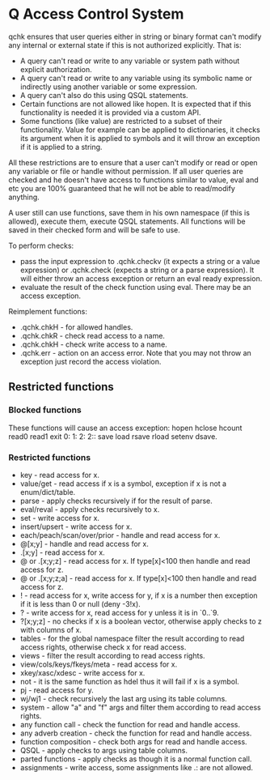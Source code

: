 # Q Access Control System

qchk ensures that user queries either in string or binary format can't modify any internal or external state if this is not authorized explicitly. That is:
* A query can't read or write to any variable or system path without explicit authorization.
* A query can't read or write to any variable using its symbolic name or indirectly using another variable or some expression.
* A query can't also do this using QSQL statements.
* Certain functions are not allowed like hopen. It is expected that if this functionality is needed it is provided via a custom API.
* Some functions (like value) are restricted to a subset of their functionality. Value for example can be applied to dictionaries, it checks its argument when it is applied to symbols and it will throw an exception if it is applied to a string.

All these restrictions are to ensure that a user can't modify or read or open any variable or file or handle without permission. If all user queries are checked and he doesn't have access to functions similar to value, eval and etc you are 100% guaranteed that he will not be able to read/modify anything.

A user still can use functions, save them in his own namespace (if this is allowed), execute them, execute QSQL statements. All functions will be saved in their checked form and will be safe to use.

To perform checks:
* pass the input expression to .qchk.checkv (it expects a string or a value expression) or .qchk.check (expects a string or a parse expression). It will either throw an access exception or return an eval ready expression.
* evaluate the result of the check function using eval. There may be an access exception.

Reimplement functions:
* .qchk.chkH - for allowed handles.
* .qchk.chkR - check read access to a name.
* .qchk.chkH - check write access to a name.
* .qchk.err - action on an access error. Note that you may not throw an exception just record the access violation.

## Restricted functions

### Blocked functions

These functions will cause an access exception: hopen hclose hcount read0 read1 exit 0: 1: 2: 2:: save load rsave rload setenv dsave.

### Restricted functions

* key - read access for x.
* value/get - read access if x is a symbol, exception if x is not a enum/dict/table.
* parse - apply checks recursively if for the result of parse.
* eval/reval - apply checks recursively to x.
* set - write access for x.
* insert/upsert - write access for x.
* each/peach/scan/over/prior - handle and read access for x.
* @[x;y] - handle and read access for x.
* .[x;y] - read access for x.
* @ or .[x;y;z] - read access for x. If type[x]<100 then handle and read access for z.
* @ or .[x;y;z;a] - read access for x. If type[x]<100 then handle and read access for z.
* ! - read access for x, write access for y, if x is a number then exception if it is less than 0 or null (deny -3!x).
* ? - write access for x, read access for y unless it is in \`0..\`9.
* ?[x;y;z] - no checks if x is a boolean vector, otherwise apply checks to z with columns of x.
* tables - for the global namespace filter the result according to read access rights, otherwise check x for read access.
* views - filter the result according to read access rights.
* view/cols/keys/fkeys/meta - read access for x.
* xkey/xasc/xdesc - write access for x.
* not - it is the same function as hdel thus it will fail if x is a symbol.
* pj - read access for y.
* wj/wj1 - check recursively the last arg using its table columns.
* system - allow "a" and "f" args and filter them according to read access rights.
* any function call - check the function for read and handle access.
* any adverb creation - check the function for read and handle access.
* function composition - check both args for read and handle access.
* QSQL - apply checks to args using table columns.
* parted functions - apply checks as though it is a normal function call.
* assignments - write access, some assignments like .: are not allowed.
